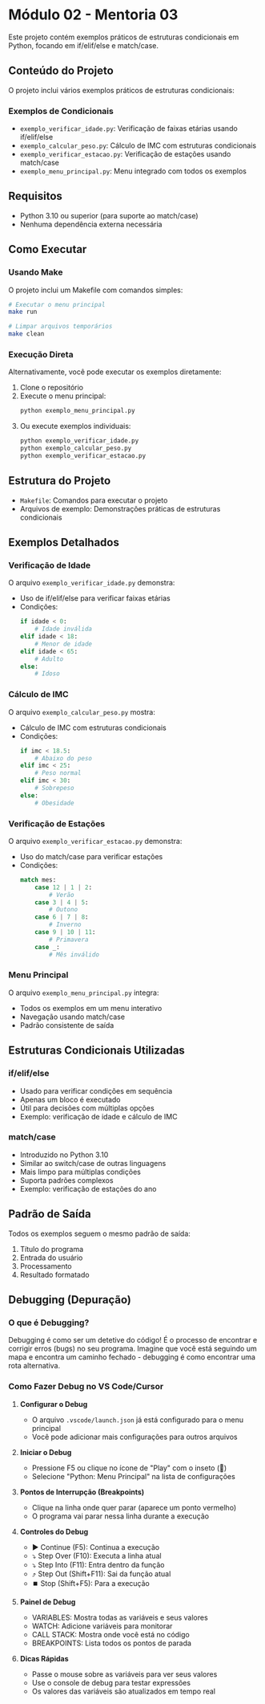 # Módulo 02 - Mentoria 03

Este projeto contém exemplos práticos de estruturas condicionais em Python, focando em if/elif/else e match/case.

## Conteúdo do Projeto

O projeto inclui vários exemplos práticos de estruturas condicionais:

### Exemplos de Condicionais
- `exemplo_verificar_idade.py`: Verificação de faixas etárias usando if/elif/else
- `exemplo_calcular_peso.py`: Cálculo de IMC com estruturas condicionais
- `exemplo_verificar_estacao.py`: Verificação de estações usando match/case
- `exemplo_menu_principal.py`: Menu integrado com todos os exemplos

## Requisitos

- Python 3.10 ou superior (para suporte ao match/case)
- Nenhuma dependência externa necessária

## Como Executar

### Usando Make

O projeto inclui um Makefile com comandos simples:

```bash
# Executar o menu principal
make run

# Limpar arquivos temporários
make clean
```

### Execução Direta

Alternativamente, você pode executar os exemplos diretamente:

1. Clone o repositório
2. Execute o menu principal:
   ```bash
   python exemplo_menu_principal.py
   ```
3. Ou execute exemplos individuais:
   ```bash
   python exemplo_verificar_idade.py
   python exemplo_calcular_peso.py
   python exemplo_verificar_estacao.py
   ```

## Estrutura do Projeto

- `Makefile`: Comandos para executar o projeto
- Arquivos de exemplo: Demonstrações práticas de estruturas condicionais

## Exemplos Detalhados

### Verificação de Idade
O arquivo `exemplo_verificar_idade.py` demonstra:
- Uso de if/elif/else para verificar faixas etárias
- Condições:
  ```python
  if idade < 0:
      # Idade inválida
  elif idade < 18:
      # Menor de idade
  elif idade < 65:
      # Adulto
  else:
      # Idoso
  ```

### Cálculo de IMC
O arquivo `exemplo_calcular_peso.py` mostra:
- Cálculo de IMC com estruturas condicionais
- Condições:
  ```python
  if imc < 18.5:
      # Abaixo do peso
  elif imc < 25:
      # Peso normal
  elif imc < 30:
      # Sobrepeso
  else:
      # Obesidade
  ```

### Verificação de Estações
O arquivo `exemplo_verificar_estacao.py` demonstra:
- Uso do match/case para verificar estações
- Condições:
  ```python
  match mes:
      case 12 | 1 | 2:
          # Verão
      case 3 | 4 | 5:
          # Outono
      case 6 | 7 | 8:
          # Inverno
      case 9 | 10 | 11:
          # Primavera
      case _:
          # Mês inválido
  ```

### Menu Principal
O arquivo `exemplo_menu_principal.py` integra:
- Todos os exemplos em um menu interativo
- Navegação usando match/case
- Padrão consistente de saída

## Estruturas Condicionais Utilizadas

### if/elif/else
- Usado para verificar condições em sequência
- Apenas um bloco é executado
- Útil para decisões com múltiplas opções
- Exemplo: verificação de idade e cálculo de IMC

### match/case
- Introduzido no Python 3.10
- Similar ao switch/case de outras linguagens
- Mais limpo para múltiplas condições
- Suporta padrões complexos
- Exemplo: verificação de estações do ano

## Padrão de Saída
Todos os exemplos seguem o mesmo padrão de saída:
1. Título do programa
2. Entrada do usuário
3. Processamento
4. Resultado formatado

## Debugging (Depuração)

### O que é Debugging?
Debugging é como ser um detetive do código! É o processo de encontrar e corrigir erros (bugs) no seu programa. Imagine que você está seguindo um mapa e encontra um caminho fechado - debugging é como encontrar uma rota alternativa.

### Como Fazer Debug no VS Code/Cursor

1. **Configurar o Debug**
   - O arquivo `.vscode/launch.json` já está configurado para o menu principal
   - Você pode adicionar mais configurações para outros arquivos

2. **Iniciar o Debug**
   - Pressione F5 ou clique no ícone de "Play" com o inseto (🐞)
   - Selecione "Python: Menu Principal" na lista de configurações

3. **Pontos de Interrupção (Breakpoints)**
   - Clique na linha onde quer parar (aparece um ponto vermelho)
   - O programa vai parar nessa linha durante a execução

4. **Controles do Debug**
   - ▶️ Continue (F5): Continua a execução
   - ⤵️ Step Over (F10): Executa a linha atual
   - ⤵️ Step Into (F11): Entra dentro da função
   - ⤴️ Step Out (Shift+F11): Sai da função atual
   - ⏹️ Stop (Shift+F5): Para a execução

5. **Painel de Debug**
   - VARIABLES: Mostra todas as variáveis e seus valores
   - WATCH: Adicione variáveis para monitorar
   - CALL STACK: Mostra onde você está no código
   - BREAKPOINTS: Lista todos os pontos de parada

6. **Dicas Rápidas**
   - Passe o mouse sobre as variáveis para ver seus valores
   - Use o console de debug para testar expressões
   - Os valores das variáveis são atualizados em tempo real

